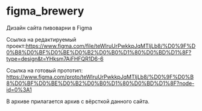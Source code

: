 # figma_brewery
Дизайн сайта пивоварни в Figma

Ссылка на редактируемый проект:https://www.figma.com/file/teWlruUrPwkkpJqMTljLb8/%D0%9F%D0%B8%D0%BF%D0%BE%D0%B2%D0%B0%D1%80%D0%BD%D1%8F?type=design&t=YHksm7AiFHFQR1D6-6

Ссылка на готовый прототип: https://www.figma.com/proto/teWlruUrPwkkpJqMTljLb8/%D0%9F%D0%B8%D0%BF%D0%BE%D0%B2%D0%B0%D1%80%D0%BD%D1%8F?node-id=0%3A1

В архиве прилагается архив с вёрсткой данного сайта.
